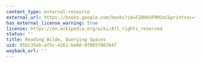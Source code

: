```yaml
---
content_type: external-resource
external_url: https://books.google.com/books?id=FZDHkUFRM2oC&printsec=frontcover#v=onepage&q&f=false
has_external_license_warning: true
license: https://en.wikipedia.org/wiki/All_rights_reserved
status: ''
title: Reading Wilde, Querying Spaces
uid: 95bc35eb-af5c-4261-be60-0f005f867647
wayback_url: ''
---
```

